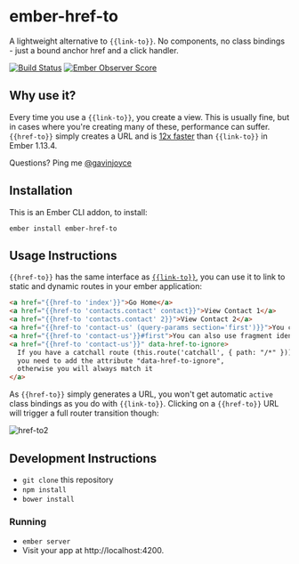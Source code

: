 # ember-href-to

A lightweight alternative to `{{link-to}}`. No components, no class bindings - just a bound anchor href and a click handler.

[![Build Status](https://travis-ci.org/intercom/ember-href-to.svg)](https://travis-ci.org/intercom/ember-href-to) [![Ember Observer Score](http://emberobserver.com/badges/ember-href-to.svg)](http://emberobserver.com/addons/ember-href-to)

## Why use it?

Every time you use a `{{link-to}}`, you create a view. This is usually fine, but in cases where you're creating many of these, performance can suffer. `{{href-to}}` simply creates a URL and is [12x faster](https://github.com/GavinJoyce/ember-performance/pull/1) than `{{link-to}}` in Ember 1.13.4.

Questions? Ping me [@gavinjoyce](https://twitter.com/gavinjoyce)

## Installation

This is an Ember CLI addon, to install:

`ember install ember-href-to`

## Usage Instructions

`{{href-to}}` has the same interface as [`{{link-to}}`](https://guides.emberjs.com/v2.16.0/templates/links/), you can use it to link to static and dynamic routes in your ember application:

```html
<a href="{{href-to 'index'}}">Go Home</a>
<a href="{{href-to 'contacts.contact' contact}}">View Contact 1</a>
<a href="{{href-to 'contacts.contact' 2}}">View Contact 2</a>
<a href="{{href-to 'contact-us' (query-params section='first')}}">You can also use query params</a>
<a href="{{href-to 'contact-us'}}#first">You can also use fragment identifiers</a>
<a href="{{href-to 'contact-us'}}" data-href-to-ignore>
  If you have a catchall route (this.route('catchall', { path: "/*" })),
  you need to add the attribute "data-href-to-ignore",
  otherwise you will always match it
</a>
```

As `{{href-to}}` simply generates a URL, you won't get automatic `active` class bindings as you do with `{{link-to}}`. Clicking on a `{{href-to}}` URL will trigger a full router transition though:

![href-to2](https://cloud.githubusercontent.com/assets/2526/8709271/0a8b934a-2b39-11e5-8f24-89ece7d6c45d.gif)

## Development Instructions

* `git clone` this repository
* `npm install`
* `bower install`

### Running

* `ember server`
* Visit your app at http://localhost:4200.
